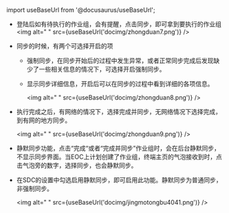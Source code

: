 
import useBaseUrl from '@docusaurus/useBaseUrl';

* 登陆后如有待执行的作业组，会有提醒，点击同步，即可拿到要执行的作业组
  <img alt=" " src={useBaseUrl('docimg/zhongduan7.png')} />

* 同步的时候，有两个可选择开启的项
  + 强制同步，在同步开始后的过程中发生异常，或者正常同步完成后发现缺少了一些相关信息的情况下，可选择开启强制同步。
  + 显示同步详细信息，开启后可以在同步的过程中看到详细的各项信息。

    <img alt=" " src={useBaseUrl('docimg/zhongduan8.png')} />

* 执行完成之后，有网络的情况下，选择完成并同步，无网络情况下选择完成，到有网的地方同步。

  <img alt=" " src={useBaseUrl('docimg/zhongduan9.png')} />

* 静默同步功能，点击“完成“或者“完成并同步”作业组时，会在后台静默同步，不显示同步界面。当EOC上计划创建了作业组，终端主页的气泡接收到时，点击气泡旁的数字，选择同步，也会静默同步。

* 在SDC的设置中勾选启用静默同步，即可启用此功能。静默同步为普通同步，非强制同步。

  <img alt=" " src={useBaseUrl('docimg/jingmotongbu4041.png')} />
